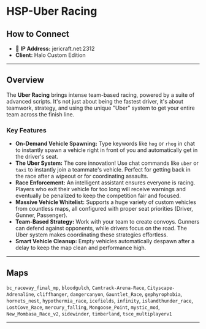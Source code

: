 # HSP-Uber Racing

## How to Connect

* 🔗 **IP Address:** jericraft.net:2312
* **Client:** Halo Custom Edition

---

## Overview

The **Uber Racing** brings intense team-based racing, powered by a suite of advanced scripts. It's not just about being
the fastest driver, it's about teamwork, strategy, and using the unique "Uber" system to get your entire team across the
finish line.

### Key Features

* **On-Demand Vehicle Spawning:** Type keywords like `hog` or `rhog` in chat to instantly spawn a vehicle right in front
  of you and automatically get in the driver's seat.
* **The Uber System:** The core innovation! Use chat commands like `uber` or `taxi` to instantly join a teammate's
  vehicle. Perfect for getting back in the race after a wipeout or for coordinating assaults.
* **Race Enforcement:** An intelligent assistant ensures everyone is racing. Players who exit their vehicle for too long
  will receive warnings and eventually be penalized to keep the competition fair and focused.
* **Massive Vehicle Whitelist:** Supports a huge variety of custom vehicles from countless maps, all configured with
  proper seat priorities (Driver, Gunner, Passenger).
* **Team-Based Strategy:** Work with your team to create convoys. Gunners can defend against opponents, while drivers
  focus on the road. The Uber system makes coordinating these strategies effortless.
* **Smart Vehicle Cleanup:** Empty vehicles automatically despawn after a delay to keep the map clean and performance
  high.

---

## Maps

`bc_raceway_final_mp`, `bloodgulch`, `Camtrack-Arena-Race`, `Cityscape-Adrenaline`, `cliffhanger`, `dangercanyon`,
`Gauntlet_Race`, `gephyrophobia`, `hornets_nest`, `hypothermia_race`, `icefields`, `infinity`, `islandthunder_race`,
`LostCove_Race`, `mercury_falling`, `Mongoose_Point`, `mystic_mod`, `New_Mombasa_Race_v2`, `sidewinder`, `timberland`,
`tsce_multiplayerv1`

---